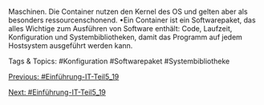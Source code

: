 Maschinen. Die Container nutzen den Kernel des OS und gelten aber als besonders 
ressourcenschonend. 
•Ein Container ist ein Softwarepaket, das alles Wichtige zum Ausführen von Software enthält: 
Code, Laufzeit, Konfiguration und Systembibliotheken, damit das Programm auf jedem 
Hostsystem ausgeführt werden kann.

   Tags & Topics:
   #Konfiguration
   #Softwarepaket
   #Systembibliotheke

[Previous: #Einführung-IT-Teil5_19](Einführung-IT-Teil5_19.md)

[Next: #Einführung-IT-Teil5_19](Einführung-IT-Teil5_19.md)